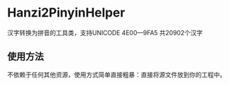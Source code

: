 # Hanzi2PinyinHelper
汉字转换为拼音的工具类，支持UNICODE 4E00—9FA5 共20902个汉字
## 使用方法
不依赖于任何其他资源，使用方式简单直接粗暴：直接将源文件放到你的工程中。
